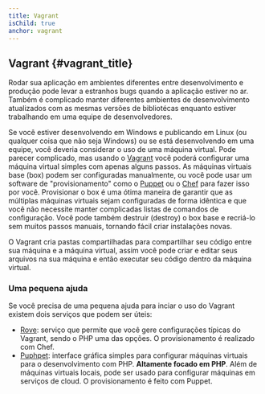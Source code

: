 ```yaml
---
title: Vagrant
isChild: true
anchor: vagrant
---
```


## Vagrant {#vagrant_title}

Rodar sua aplicação em ambientes diferentes entre desenvolvimento e produção pode levar a estranhos bugs quando
a aplicação estiver no ar. Também é complicado manter diferentes ambientes de desenvolvimento atualizados com as
mesmas versões de bibliotécas enquanto estiver trabalhando em uma equipe de desenvolvedores.

Se você estiver desenvolvendo em Windows e publicando em Linux (ou qualquer coisa que não seja Windows) ou se está
desenvolvendo em uma equipe, você deveria considerar o uso de uma máquina virtual. Pode parecer complicado, mas
usando o [Vagrant][vagrant] você poderá configurar uma máquina virtual simples com apenas alguns passos. As máquinas
virtuais base (box) podem ser configuradas manualmente, ou você pode usar um software de "provisionamento" como o
[Puppet][puppet] ou o [Chef][chef] para fazer isso por você. Provisionar o box é uma ótima maneira de garantir que
as múltiplas máquinas virtuais sejam configuradas de forma idêntica e que você não necessite manter complicadas
listas de comandos de configuração. Você pode também destruir (destroy) o box base e recriá-lo sem muitos passos
manuais, tornando fácil criar instalações novas.

O Vagrant cria pastas compartilhadas para compartilhar seu código entre sua máquina e a máquina virtual, assim você
pode criar e editar seus arquivos na sua máquina e então executar seu código dentro da máquina virtual.

### Uma pequena ajuda

Se você precisa de uma pequena ajuda para inciar o uso do Vagrant existem dois serviços que podem ser úteis:

- [Rove][rove]: serviço que permite que você gere configurações típicas do Vagrant, sendo o PHP uma das opções. O
  provisionamento é realizado com Chef.
- [Puphpet][puphpet]: interface gráfica simples para configurar máquinas virtuais para o desenvolvimento com PHP.
  **Altamente focado em PHP**. Além de máquinas virtuais locais, pode ser usado para configurar máquinas em serviços
  de cloud. O provisionamento é feito com Puppet.

[vagrant]: http://vagrantup.com/
[puppet]: http://www.puppetlabs.com/
[chef]: http://www.opscode.com/
[rove]: http://rove.io/
[puphpet]: https://puphpet.com/
